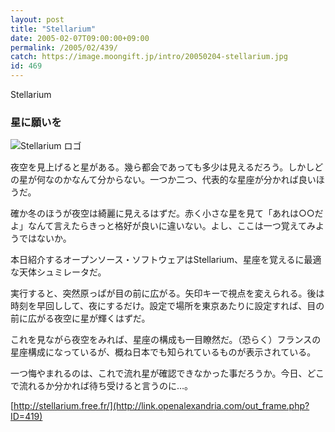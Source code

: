 ```yaml
---
layout: post
title: "Stellarium"
date: 2005-02-07T09:00:00+09:00
permalink: /2005/02/439/
catch: https://image.moongift.jp/intro/20050204-stellarium.jpg
id: 469
---
```

Stellarium  
<!--more-->

### 星に願いを
  

![Stellarium ロゴ](https://image.moongift.jp/intro/20050204-stellarium.jpg "Stellarium ロゴ")

  

夜空を見上げると星がある。幾ら都会であっても多少は見えるだろう。しかしどの星が何なのかなんて分からない。一つか二つ、代表的な星座が分かれば良いほうだ。

  

確か冬のほうが夜空は綺麗に見えるはずだ。赤く小さな星を見て「あれは○○だよ」なんて言えたらきっと格好が良いに違いない。よし、ここは一つ覚えてみようではないか。

  

本日紹介するオープンソース・ソフトウェアはStellarium、星座を覚えるに最適な天体シュミレータだ。

  

実行すると、突然原っぱが目の前に広がる。矢印キーで視点を変えられる。後は時刻を早回しして、夜にするだけ。設定で場所を東京あたりに設定すれば、目の前に広がる夜空に星が輝くはずだ。

  

これを見ながら夜空をみれば、星座の構成も一目瞭然だ。（恐らく）フランスの星座構成になっているが、概ね日本でも知られているものが表示されている。

  

一つ悔やまれるのは、これで流れ星が確認できなかった事だろうか。今日、どこで流れるか分かれば待ち受けると言うのに…。

  

[http://stellarium.free.fr/](http://link.openalexandria.com/out_frame.php?ID=419)

